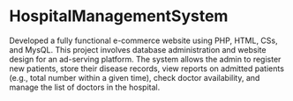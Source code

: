 ﻿# HospitalManagementSystem
Developed a fully functional e-commerce website using PHP,
HTML, CSs, and MysQL.
This project involves database administration and website
design for an ad-serving platform.
The system allows the admin to register new patients, store
their disease records, view reports on admitted patients (e.g.,
total number within a given time), check doctor availability,
and manage the list of doctors in the hospital.
